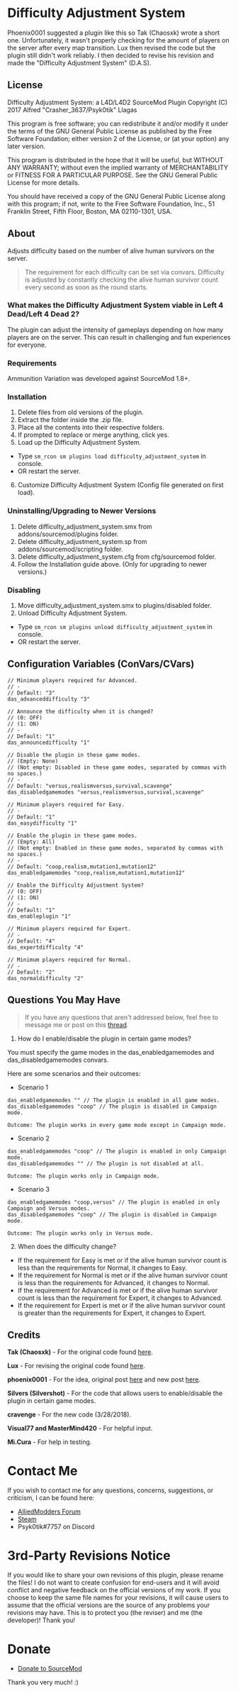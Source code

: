 # Difficulty Adjustment System
Phoenix0001 suggested a plugin like this so Tak (Chaosxk) wrote a short one. Unfortunately, it wasn't properly checking for the amount of players on the server after every map transition. Lux then revised the code but the plugin still didn't work reliably. I then decided to revise his revision and made the "Difficulty Adjustment System" (D.A.S).

## License
Difficulty Adjustment System: a L4D/L4D2 SourceMod Plugin
Copyright (C) 2017 Alfred "Crasher_3637/Psyk0tik" Llagas

This program is free software; you can redistribute it and/or modify it under the terms of the GNU General Public License as published by the Free Software Foundation; either version 2 of the License, or (at your option) any later version.

This program is distributed in the hope that it will be useful, but WITHOUT ANY WARRANTY; without even the implied warranty of MERCHANTABILITY or FITNESS FOR A PARTICULAR PURPOSE. See the GNU General Public License for more details.

You should have received a copy of the GNU General Public License along with this program; if not, write to the Free Software Foundation, Inc., 51 Franklin Street, Fifth Floor, Boston, MA 02110-1301, USA.

## About
Adjusts difficulty based on the number of alive human survivors on the server.

> The requirement for each difficulty can be set via convars. Difficulty is adjusted by constantly checking the alive human survivor count every second as soon as the round starts.

### What makes the Difficulty Adjustment System viable in Left 4 Dead/Left 4 Dead 2?
The plugin can adjust the intensity of gameplays depending on how many players are on the server. This can result in challenging and fun experiences for everyone.

### Requirements
Ammunition Variation was developed against SourceMod 1.8+.

### Installation
1. Delete files from old versions of the plugin.
2. Extract the folder inside the .zip file.
3. Place all the contents into their respective folders.
4. If prompted to replace or merge anything, click yes.
5. Load up the Difficulty Adjustment System.
  - Type ```sm_rcon sm plugins load difficulty_adjustment_system``` in console.
  - OR restart the server.
6. Customize Difficulty Adjustment System (Config file generated on first load).

### Uninstalling/Upgrading to Newer Versions
1. Delete difficulty_adjustment_system.smx from addons/sourcemod/plugins folder.
2. Delete difficulty_adjustment_system.sp from addons/sourcemod/scripting folder.
3. Delete difficulty_adjustment_system.cfg from cfg/sourcemod folder.
4. Follow the Installation guide above. (Only for upgrading to newer versions.)

### Disabling
1. Move difficulty_adjustment_system.smx to plugins/disabled folder.
2. Unload Difficulty Adjustment System.
  - Type ```sm_rcon sm plugins unload difficulty_adjustment_system``` in console.
  - OR restart the server.

## Configuration Variables (ConVars/CVars)
```
// Minimum players required for Advanced.
// -
// Default: "3"
das_advanceddifficulty "3"

// Announce the difficulty when it is changed?
// (0: OFF)
// (1: ON)
// -
// Default: "1"
das_announcedifficulty "1"

// Disable the plugin in these game modes.
// (Empty: None)
// (Not empty: Disabled in these game modes, separated by commas with no spaces.)
// -
// Default: "versus,realismversus,survival,scavenge"
das_disabledgamemodes "versus,realismversus,survival,scavenge"

// Minimum players required for Easy.
// -
// Default: "1"
das_easydifficulty "1"

// Enable the plugin in these game modes.
// (Empty: All)
// (Not empty: Enabled in these game modes, separated by commas with no spaces.)
// -
// Default: "coop,realism,mutation1,mutation12"
das_enabledgamemodes "coop,realism,mutation1,mutation12"

// Enable the Difficulty Adjustment System?
// (0: OFF)
// (1: ON)
// -
// Default: "1"
das_enableplugin "1"

// Minimum players required for Expert.
// -
// Default: "4"
das_expertdifficulty "4"

// Minimum players required for Normal.
// -
// Default: "2"
das_normaldifficulty "2"
```

## Questions You May Have
> If you have any questions that aren't addressed below, feel free to message me or post on this [thread](https://forums.alliedmods.net/showthread.php?t=303117).

1. How do I enable/disable the plugin in certain game modes?

You must specify the game modes in the das_enabledgamemodes and das_disabledgamemodes convars.

Here are some scenarios and their outcomes:

- Scenario 1
```
das_enabledgamemodes "" // The plugin is enabled in all game modes.
das_disabledgamemodes "coop" // The plugin is disabled in Campaign mode.

Outcome: The plugin works in every game mode except in Campaign mode.
```
- Scenario 2
```
das_enabledgamemodes "coop" // The plugin is enabled in only Campaign mode.
das_disabledgamemodes "" // The plugin is not disabled at all.

Outcome: The plugin works only in Campaign mode.
```
- Scenario 3
```
das_enabledgamemodes "coop,versus" // The plugin is enabled in only Campaign and Versus modes.
das_disabledgamemodes "coop" // The plugin is disabled in Campaign mode.

Outcome: The plugin works only in Versus mode.
```

2. When does the difficulty change?

- If the requirement for Easy is met or if the alive human survivor count is less than the requirements for Normal, it changes to Easy.
- If the requirement for Normal is met or if the alive human survivor count is less than the requirements for Advanced, it changes to Normal.
- If the requirement for Advanced is met or if the alive human survivor count is less than the requirement for Expert, it changes to Advanced.
- If the requirement for Expert is met or if the alive human survivor count is greater than the requirements for Expert, it changes to Expert.

## Credits

**Tak (Chaosxk)** - For the original code found [here](https://forums.alliedmods.net/showpost.php?p=2518197&postcount=4).

**Lux** - For revising the original code found [here](https://forums.alliedmods.net/showpost.php?p=2561468&postcount=9).

**phoenix0001** - For the idea, original post [here](https://forums.alliedmods.net/showthread.php?t=297009) and new post [here](https://forums.alliedmods.net/showthread.php?t=302919).

**Silvers (Silvershot)** - For the code that allows users to enable/disable the plugin in certain game modes.

**cravenge** - For the new code (3/28/2018).

**Visual77 and MasterMind420** - For helpful input.

**Mi.Cura** - For help in testing.

# Contact Me
If you wish to contact me for any questions, concerns, suggestions, or criticism, I can be found here:
- [AlliedModders Forum](https://forums.alliedmods.net/member.php?u=181166)
- [Steam](https://steamcommunity.com/profiles/76561198056665335)
- Psyk0tik#7757 on Discord

# 3rd-Party Revisions Notice
If you would like to share your own revisions of this plugin, please rename the files! I do not want to create confusion for end-users and it will avoid conflict and negative feedback on the official versions of my work. If you choose to keep the same file names for your revisions, it will cause users to assume that the official versions are the source of any problems your revisions may have. This is to protect you (the reviser) and me (the developer)! Thank you!

# Donate
- [Donate to SourceMod](https://www.sourcemod.net/donate.php)

Thank you very much! :)